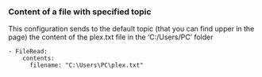 ### Content of a file with specified topic

This configuration sends to the default topic (that you can find upper in the page) the content of the plex.txt file in the ‘C:/Users/PC’ folder

```
- FileRead:
    contents:
      filename: "C:\Users\PC\plex.txt"
```